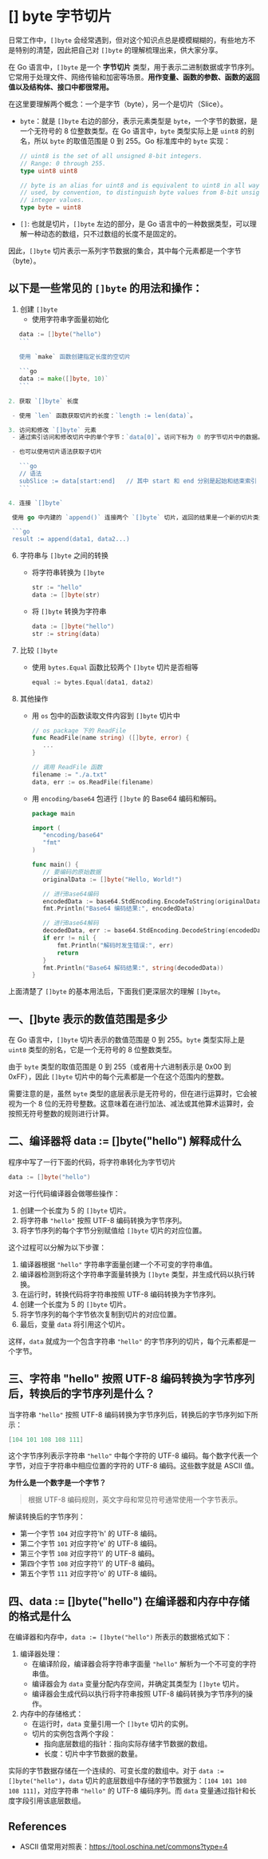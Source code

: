 # [] byte 字节切片

日常工作中，`[]byte` 会经常遇到，但对这个知识点总是模模糊糊的，有些地方不是特别的清楚，因此把自己对 `[]byte` 的理解梳理出来，供大家分享。

在 Go 语言中，`[]byte` 是一个 **字节切片** 类型，用于表示二进制数据或字节序列。它常用于处理文件、网络传输和加密等场景。**用作变量、函数的参数、函数的返回值以及结构体、接口中都很常用。**

在这里要理解两个概念：一个是字节（byte），另一个是切片（Slice）。

- `byte`：就是 `[]byte` 右边的部分，表示元素类型是 `byte`，一个字节的数据，是一个无符号的 8 位整数类型。在 Go 语言中，`byte` 类型实际上是 `uint8` 的别名，所以 `byte` 的取值范围是 0 到 255。Go 标准库中的 `byte` 实现：

  ```go
  // uint8 is the set of all unsigned 8-bit integers.
  // Range: 0 through 255.
  type uint8 uint8

  // byte is an alias for uint8 and is equivalent to uint8 in all ways. It is
  // used, by convention, to distinguish byte values from 8-bit unsigned
  // integer values.
  type byte = uint8
  ```

- `[]`: 也就是切片，`[]byte` 左边的部分，是 Go 语言中的一种数据类型，可以理解一种动态的数组，只不过数组的长度不是固定的。

因此，`[]byte` 切片表示一系列字节数据的集合，其中每个元素都是一个字节（byte）。

## 以下是一些常见的 `[]byte` 的用法和操作：

1. 创建 `[]byte`
   - 使用字符串字面量初始化
   
  ```go
     data := []byte("hello")
     ```
   
     使用 `make` 函数创建指定长度的空切片
   
     ```go
     data := make([]byte, 10)`
     ```
   
2. 获取 `[]byte` 长度

   - 使用 `len` 函数获取切片的长度：`length := len(data)`。

3. 访问和修改 `[]byte` 元素
   - 通过索引访问和修改切片中的单个字节：`data[0]`。访问下标为 0 的字节切片中的数据。

   - 也可以使用切片语法获取子切片

     ```go
     // 语法
     subSlice := data[start:end]   // 其中 start 和 end 分别是起始和结束索引
     ```

4. 连接 `[]byte`

   使用 go 中内建的 `append()` 连接两个 `[]byte` 切片，返回的结果是一个新的切片类型

   ```go
   result := append(data1, data2...)
   ```

6. 字符串与 `[]byte` 之间的转换
   - 将字符串转换为 `[]byte`

     ```go
     str := "hello"
     data := []byte(str)
     ```

   - 将 `[]byte` 转换为字符串

     ```go
     data := []byte("hello")
     str := string(data)
     ```

7. 比较 `[]byte`

   - 使用 `bytes.Equal` 函数比较两个 `[]byte` 切片是否相等

     ```go
     equal := bytes.Equal(data1, data2)
     ```

8. 其他操作
   - 用 `os` 包中的函数读取文件内容到 `[]byte` 切片中

     ```go
     // os package 下的 ReadFile
     func ReadFile(name string) ([]byte, error) {
      	...
     }

     // 调用 ReadFile 函数
     filename := "./a.txt"
     data, err := os.ReadFile(filename)
     ```

   - 用 `encoding/base64` 包进行 `[]byte` 的 Base64 编码和解码。
   
     ```go
     package main
     
     import (
     	"encoding/base64"
     	"fmt"
     )
     
     func main() {
     	// 要编码的原始数据
     	originalData := []byte("Hello, World!")
     
     	// 进行Base64编码
     	encodedData := base64.StdEncoding.EncodeToString(originalData)
     	fmt.Println("Base64 编码结果:", encodedData)
     
     	// 进行Base64解码
     	decodedData, err := base64.StdEncoding.DecodeString(encodedData)
     	if err != nil {
     		fmt.Println("解码时发生错误:", err)
     		return
     	}
     	fmt.Println("Base64 解码结果:", string(decodedData))
     }
     ```

上面清楚了 `[]byte` 的基本用法后，下面我们更深层次的理解 `[]byte`。


## 一、[]byte 表示的数值范围是多少
在 Go 语言中，`[]byte` 切片表示的数值范围是 0 到 255。`byte` 类型实际上是 `uint8` 类型的别名，它是一个无符号的 8 位整数类型。

由于 `byte` 类型的取值范围是 0 到 255（或者用十六进制表示是 0x00 到 0xFF），因此 `[]byte` 切片中的每个元素都是一个在这个范围内的整数。

需要注意的是，虽然 `byte` 类型的底层表示是无符号的，但在进行运算时，它会被视为一个 8 位的无符号整数。这意味着在进行加法、减法或其他算术运算时，会按照无符号整数的规则进行计算。

## 二、编译器将 data := []byte("hello") 解释成什么
程序中写了一行下面的代码，将字符串转化为字节切片

```go
data := []byte("hello")
```

对这一行代码编译器会做哪些操作：
1. 创建一个长度为 5 的 `[]byte` 切片。
2. 将字符串 `"hello"` 按照 UTF-8 编码转换为字节序列。
3. 将字节序列的每个字节分别赋值给 `[]byte` 切片的对应位置。

这个过程可以分解为以下步骤：
1. 编译器根据 `"hello"` 字符串字面量创建一个不可变的字符串值。
2. 编译器检测到将这个字符串字面量转换为 `[]byte` 类型，并生成代码以执行转换。
3. 在运行时，转换代码将字符串按照 UTF-8 编码转换为字节序列。
4. 创建一个长度为 5 的 `[]byte` 切片。
5. 将字节序列的每个字节依次复制到切片的对应位置。
6. 最后，变量 `data` 将引用这个切片。

这样，`data` 就成为一个包含字符串 `"hello"` 的字节序列的切片，每个元素都是一个字节。


## 三、字符串 "hello" 按照 UTF-8 编码转换为字节序列后，转换后的字节序列是什么？
当字符串 `"hello"` 按照 UTF-8 编码转换为字节序列后，转换后的字节序列如下所示：

```go
[104 101 108 108 111]
```

这个字节序列表示字符串 `"hello"` 中每个字符的 UTF-8 编码。每个数字代表一个字节，对应于字符串中相应位置的字符的 UTF-8 编码。这些数字就是 ASCII 值。

**为什么是一个数字是一个字节？**
>  根据 UTF-8 编码规则，英文字母和常见符号通常使用一个字节表示。

解读转换后的字节序列：
- 第一个字节 `104` 对应字符'h' 的 UTF-8 编码。
- 第二个字节 `101` 对应字符'e' 的 UTF-8 编码。
- 第三个字节 `108` 对应字符'l' 的 UTF-8 编码。
- 第四个字节 `108` 对应字符'l' 的 UTF-8 编码。
- 第五个字节 `111` 对应字符'o' 的 UTF-8 编码。


## 四、data := []byte("hello") 在编译器和内存中存储的格式是什么
在编译器和内存中，`data := []byte("hello")` 所表示的数据格式如下：

1. 编译器处理：
   - 在编译阶段，编译器会将字符串字面量 `"hello"` 解析为一个不可变的字符串值。
   - 编译器会为 `data` 变量分配内存空间，并确定其类型为 `[]byte` 切片。
   - 编译器会生成代码以执行将字符串按照 UTF-8 编码转换为字节序列的操作。
2. 内存中的存储格式：
   - 在运行时，`data` 变量引用一个 `[]byte` 切片的实例。
   - 切片的实例包含两个字段：
     - 指向底层数组的指针：指向实际存储字节数据的数组。
     - 长度：切片中字节数据的数量。

实际的字节数据存储在一个连续的、可变长度的数组中。对于 `data := []byte("hello")`，`data` 切片的底层数组中存储的字节数据为：`[104 101 108 108 111]`，对应字符串 `"hello"` 的 UTF-8 编码序列。而 `data` 变量通过指针和长度字段引用该底层数组。


## References
- ASCII 值常用对照表：https://tool.oschina.net/commons?type=4